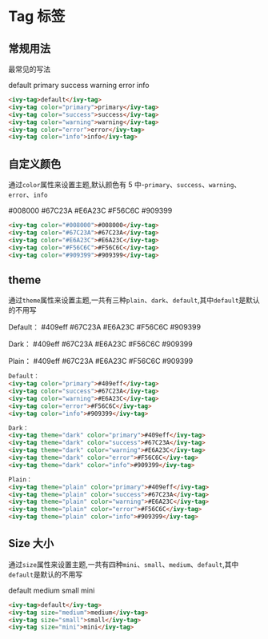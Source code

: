 # Tag 标签

## 常规用法

最常见的写法

<ivy-tag>default</ivy-tag>
<ivy-tag color="primary">primary</ivy-tag>
<ivy-tag color="success">success</ivy-tag>
<ivy-tag color="warning">warning</ivy-tag>
<ivy-tag color="error">error</ivy-tag>
<ivy-tag color="info">info</ivy-tag>

```html
<ivy-tag>default</ivy-tag>
<ivy-tag color="primary">primary</ivy-tag>
<ivy-tag color="success">success</ivy-tag>
<ivy-tag color="warning">warning</ivy-tag>
<ivy-tag color="error">error</ivy-tag>
<ivy-tag color="info">info</ivy-tag>
```

## 自定义颜色

通过`color`属性来设置主题,默认颜色有 5 中-`primary`、`success`、`warning`、`error`、`info`

<ivy-tag color="#008000">#008000</ivy-tag>
<ivy-tag color="#67C23A">#67C23A</ivy-tag>
<ivy-tag color="#E6A23C">#E6A23C</ivy-tag>
<ivy-tag color="#F56C6C">#F56C6C</ivy-tag>
<ivy-tag color="#909399">#909399</ivy-tag>

```html
<ivy-tag color="#008000">#008000</ivy-tag>
<ivy-tag color="#67C23A">#67C23A</ivy-tag>
<ivy-tag color="#E6A23C">#E6A23C</ivy-tag>
<ivy-tag color="#F56C6C">#F56C6C</ivy-tag>
<ivy-tag color="#909399">#909399</ivy-tag>
```

## theme

通过`theme`属性来设置主题,一共有三种`plain`、`dark`、`default`,其中`default`是默认的不用写

Default：
<ivy-tag color="primary">#409eff</ivy-tag>
<ivy-tag color="success">#67C23A</ivy-tag>
<ivy-tag color="warning">#E6A23C</ivy-tag>
<ivy-tag color="error">#F56C6C</ivy-tag>
<ivy-tag color="info">#909399</ivy-tag>

Dark：
<ivy-tag theme="dark" color="primary">#409eff</ivy-tag>
<ivy-tag theme="dark" color="success">#67C23A</ivy-tag>
<ivy-tag theme="dark" color="warning">#E6A23C</ivy-tag>
<ivy-tag theme="dark" color="error">#F56C6C</ivy-tag>
<ivy-tag theme="dark" color="info">#909399</ivy-tag>

Plain：
<ivy-tag theme="plain" color="primary">#409eff</ivy-tag>
<ivy-tag theme="plain" color="success">#67C23A</ivy-tag>
<ivy-tag theme="plain" color="warning">#E6A23C</ivy-tag>
<ivy-tag theme="plain" color="error">#F56C6C</ivy-tag>
<ivy-tag theme="plain" color="info">#909399</ivy-tag>

```html
Default：
<ivy-tag color="primary">#409eff</ivy-tag>
<ivy-tag color="success">#67C23A</ivy-tag>
<ivy-tag color="warning">#E6A23C</ivy-tag>
<ivy-tag color="error">#F56C6C</ivy-tag>
<ivy-tag color="info">#909399</ivy-tag>

Dark：
<ivy-tag theme="dark" color="primary">#409eff</ivy-tag>
<ivy-tag theme="dark" color="success">#67C23A</ivy-tag>
<ivy-tag theme="dark" color="warning">#E6A23C</ivy-tag>
<ivy-tag theme="dark" color="error">#F56C6C</ivy-tag>
<ivy-tag theme="dark" color="info">#909399</ivy-tag>

Plain：
<ivy-tag theme="plain" color="primary">#409eff</ivy-tag>
<ivy-tag theme="plain" color="success">#67C23A</ivy-tag>
<ivy-tag theme="plain" color="warning">#E6A23C</ivy-tag>
<ivy-tag theme="plain" color="error">#F56C6C</ivy-tag>
<ivy-tag theme="plain" color="info">#909399</ivy-tag>
```

## Size 大小

通过`size`属性来设置主题,一共有四种`mini`、`small`、`medium`、`default`,其中`default`是默认的不用写

<ivy-tag>default</ivy-tag>
<ivy-tag size="medium">medium</ivy-tag>
<ivy-tag size="small">small</ivy-tag>
<ivy-tag size="mini">mini</ivy-tag>

```html
<ivy-tag>default</ivy-tag>
<ivy-tag size="medium">medium</ivy-tag>
<ivy-tag size="small">small</ivy-tag>
<ivy-tag size="mini">mini</ivy-tag>
```
